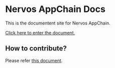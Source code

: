 # Nervos AppChain Docs

This is the documentent site for Nervos AppChain.

[Click here to enter the document.](#/zh-CN/get-started/intro.md)

## How to contribute?
Please refer [this document]().
